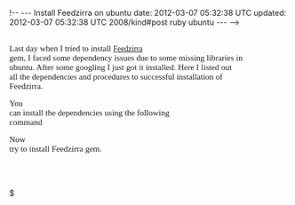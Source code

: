 !-- --- Install Feedzirra on ubuntu date: 2012-03-07 05:32:38 UTC updated: 2012-03-07 05:32:38 UTC 2008/kind\#post ruby ubuntu --- --&gt;

<span style="text-align: -webkit-auto;"><span style="background-color: white; font-family: Consolas; vertical-align: baseline;"><span style="font-size: 15px; white-space: pre-wrap;"> Last day when I tried to install </span>[Feedzirra](https://rubygems.org/gems/feedzirra)<span style="font-size: 15px; white-space: pre-wrap;"> gem, I faced some dependency issues due to some missing libraries in ubuntu. After some googling I just got it installed. Here I listed out all the dependencies and procedures to successful installation of Feedzirra.</span></span></span>  
  

<span style="font-family: Consolas;"><span style="font-size: 15px; white-space: pre-wrap;">You can install the dependencies using the following command</span></span>

  

  

<span style="font-family: Consolas;"><span style="font-size: 15px; white-space: pre-wrap;">Now try to install Feedzirra gem.</span></span>

  

  
**<span style="font-family: Consolas; font-size: 15px; font-weight: normal; vertical-align: baseline; white-space: pre-wrap;">  
</span>**

$
